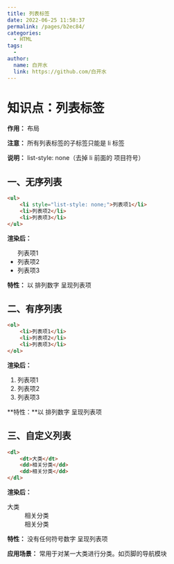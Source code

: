 ```yaml
---
title: 列表标签
date: 2022-06-25 11:58:37
permalink: /pages/b2ec84/
categories:
  - HTML
tags:
  - 
author: 
  name: 白开水
  link: https://github.com/白开水
---
```

# 知识点：列表标签

**作用：** 布局

**注意：** 所有列表标签的子标签只能是 li 标签

**说明：** list-style: none（去掉 li 前面的 项目符号）

## 一、无序列表

```html
<ul>
    <li style="list-style: none;">列表项1</li>
    <li>列表项2</li>
    <li>列表项3</li>
</ul>
```

**渲染后：**

<ul>
    <li style="list-style: none;">列表项1</li>
    <li>列表项2</li>
    <li>列表项3</li>
</ul>

**特性：** 以 排列数字 呈现列表项

## 二、有序列表

```html
<ol>
    <li>列表项1</li>
    <li>列表项2</li>
    <li>列表项3</li>
</ol>
```

**渲染后：**
<ol>
    <li>列表项1</li>
    <li>列表项2</li>
    <li>列表项3</li>
</ol>

**特性：**以 排列数字 呈现列表项

## 三、自定义列表

```html
<dl>
    <dt>大类</dt>
    <dd>相关分类</dd>
    <dd>相关分类</dd>
</dl>
```

**渲染后：**
<dl>
    <dt>大类</dt>
    <dd>相关分类</dd>
    <dd>相关分类</dd>
</dl>

**特性：** 没有任何符号数字 呈现列表项

**应用场景：** 常用于对某一大类进行分类。如页脚的导航模块